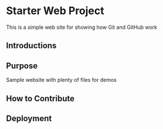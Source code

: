# Starter Web Project

This is a simple web site for showing how Git and GitHub work

## Introductions

## Purpose

Sample website with plenty of files for demos

## How to Contribute

## Deployment
